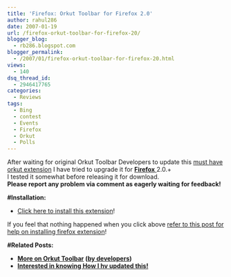 ```yaml
---
title: 'Firefox: Orkut Toolbar for Firefox 2.0'
author: rahul286
date: 2007-01-19
url: /firefox-orkut-toolbar-for-firefox-20/
blogger_blog:
  - rb286.blogspot.com
blogger_permalink:
  - /2007/01/firefox-orkut-toolbar-for-firefox-20.html
views:
  - 140
dsq_thread_id:
  - 2946417765
categories:
  - Reviews
tags:
  - Bing
  - contest
  - Events
  - Firefox
  - Orkut
  - Polls
---
```

After waiting for original Orkut Toolbar Developers to update this [must have orkut extension][1] I have tried to upgrade it for <a href="http://www.spreadfirefox.com/node&id=199011&t=1" onclick="_gaq.push(['_trackEvent', 'outbound-article', 'http://www.spreadfirefox.com/node&id=199011&t=1', 'Firefox ']);" ><span style="font-weight: bold">Firefox</span> </a>2.0.+  
I tested it somewhat before releasing it for download.  
<span style="font-weight: bold">Please report any problem via comment as eagerly waiting for feedback!</span>

<span style="font-weight: bold">#Installation:</span>

  * <a href="http://pub.rtcamp.com/firefox/extensions/orkut_toolbar.xpi" onclick="_gaq.push(['_trackEvent', 'outbound-article', 'http://pub.rtcamp.com/firefox/extensions/orkut_toolbar.xpi', 'Click here to install this extension']);" >Click here to install this extension</a>!

If you feel that nothing happened when you click above [refer to this post for help on installing firefox extension][2]!

<span style="font-weight: bold">#Related Posts:<br /> </span>

  * <span style="font-weight: bold"><a href="http://devilsworkshop.org/2006/08/02/orkut-toolbar-a-must-have-extension/">More on Orkut Toolbar</a> (<a href="https://addons.mozilla.org/firefox/516/" onclick="_gaq.push(['_trackEvent', 'outbound-article', 'https://addons.mozilla.org/firefox/516/', 'by developers']);" >by developers</a>)</span>
  * <span style="font-weight: bold"><a href="http://devilsworkshop.org/2006/11/26/firefox-4-ways-to-make-old-extensions-compatible-with-firefox-20/">Interested in knowing How I hv updated this!</a></span>

 [1]: http://devilsworkshop.org/2006/08/02/orkut-toolbar-a-must-have-extension/
 [2]: http://devilsworkshop.org/2006/08/08/orkut-finally-a-scrapbook-flooder-for-new-orkut-codes/
